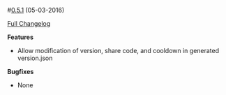 #[0.5.1](https://github.com/Leviathan5/BeamSoundlyInteractive/tree/0.5.1) (05-03-2016)

[Full Changelog](https://github.com/Leviathan5/BeamSoundlyInteractive/compare/0.5.0...0.5.1)

**Features**
 * Allow modification of version, share code, and cooldown in generated version.json

**Bugfixes**
 * None
